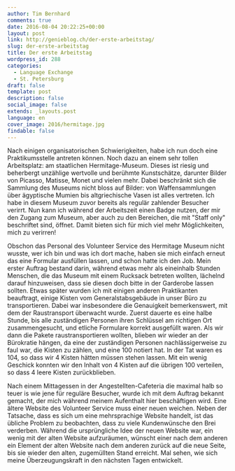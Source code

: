 ```yaml
---
author: Tim Bernhard
comments: true
date: 2016-08-04 20:22:25+00:00
layout: post
link: http://genieblog.ch/der-erste-arbeitstag/
slug: der-erste-arbeitstag
title: Der erste Arbeitstag
wordpress_id: 288
categories:
  - Language Exchange
  - St. Petersburg
draft: false
template: post
description: false
social_image: false
extends: _layouts.post
language: en
cover_image: 2016/hermitage.jpg
findable: false
---
```


Nach einigen organisatorischen Schwierigkeiten, habe ich nun doch eine Praktikumsstelle antreten können.
Noch dazu an einem sehr tollen Arbeitsplatz: am staatlichen Hermitage-Museum.
Dieses ist riesig und beherbergt unzählige wertvolle und berühmte Kunstschätze, darunter Bilder von Picasso, Matisse, Monet und vielen mehr.
Dabei beschränkt sich die Sammlung des Museums nicht bloss auf Bilder: von Waffensammlungen über ägyptische Mumien bis altgriechische Vasen ist alles vertreten.
Ich habe in diesem Museum zuvor bereits als regulär zahlender Besucher verirrt.
Nun kann ich während der Arbeitszeit einen Badge nutzen, der mir den Zugang zum Museum, aber auch zu den Bereichen, die mit "Staff only" beschriftet sind, öffnet.
Damit bieten sich für mich viel mehr Möglichkeiten, mich zu verirren!

Obschon das Personal des Volunteer Service des Hermitage Museum nicht wusste, wer ich bin und was ich dort mache, haben sie mich einfach erneut das eine Formular ausfüllen lassen, und schon hatte ich den Job.
Mein erster Auftrag bestand darin, während etwas mehr als eineinhalb Stunden Menschen, die das Museum mit einem Rucksack betreten wollten, lächelnd darauf hinzuweisen, dass sie diesen doch bitte in der Garderobe lassen sollten.
Etwas später wurden ich mit einigen anderen Praktikanten beauftragt, einige Kisten vom Generalstabsgebäude in unser Büro zu transportieren.
Dabei war insbesondere die Genauigkeit bemerkenswert, mit dem der Raustransport überwacht wurde.
Zuerst dauerte es eine halbe Stunde, bis alle zuständigen Personen ihren Schlüssel am richtigen Ort zusammengesucht, und etliche Formulare korrekt ausgefüllt waren.
Als wir dann die Pakete raustransportieren wollten, blieben wir wieder an der Bürokratie hängen, da eine der zuständigen Personen nachlässigerweise zu faul war, die Kisten zu zählen, und eine 100 notiert hat.
In der Tat waren es 104, so dass wir 4 Kisten hätten müssen stehen lassen.
Mit ein wenig Geschick konnten wir den Inhalt von 4 Kisten auf die übrigen 100 verteilen, so dass 4 leere Kisten zurückblieben.

Nach einem Mittagessen in der Angestellten-Cafeteria die maximal halb so teuer is wie jene für reguläre Besucher, wurde ich mit dem Auftrag bekannt gemacht, der mich während meinem Aufenthalt hier beschäftigen wird.
Eine ältere Website des Volunteer Service muss einer neuen weichen.
Neben der Tatsache, dass es sich um eine mehrsprachige Website handelt, ist das übliche Problem zu beobachten, dass zu viele Kundenwünsche den Brei verderben.
Während die ursprüngliche Idee der neuen Website war, ein wenig mit der alten Website aufzuräumen, wünscht einer nach dem anderen ein Element der alten Website nach dem anderen zurück auf die neue Seite, bis sie wieder den alten, zugemüllten Stand erreicht.
Mal sehen, wie sich meine Überzeugungskraft in den nächsten Tagen entwickelt.
